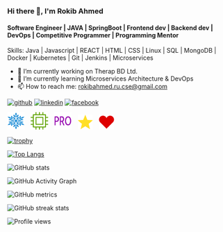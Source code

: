 ### Hi there 👋, I'm Rokib Ahmed
#### Software Engineer | JAVA | SpringBoot | Frontend dev | Backend dev | DevOps | Competitive Programmer | Programming Mentor

Skills: Java | Javascript | REACT | HTML | CSS | Linux | SQL | MongoDB | Docker | Kubernetes | Git | Jenkins | Microservices

- 🔭 I’m currently working on Therap BD Ltd.
- 🌱 I’m currently learning Microservices Architecture & DevOps 
- 📫 How to reach me: rokibahmed.ru.cse@gmail.com 


[<img src='https://cdn.jsdelivr.net/npm/simple-icons@3.0.1/icons/github.svg' alt='github' height='40'>](https://github.com/Rokib-ru-cse)  [<img src='https://cdn.jsdelivr.net/npm/simple-icons@3.0.1/icons/linkedin.svg' alt='linkedin' height='40'>](https://www.linkedin.com/in/https://www.linkedin.com/in/rokib-ru-cse//)  [<img src='https://cdn.jsdelivr.net/npm/simple-icons@3.0.1/icons/facebook.svg' alt='facebook' height='40'>](https://www.facebook.com/https://www.facebook.com/rokibahmed.ru.cse/)

<a href='https://archiveprogram.github.com/'><img src='https://raw.githubusercontent.com/acervenky/animated-github-badges/master/assets/acbadge.gif' width='40' height='40'></a> <a href='https://docs.github.com/en/developers'><img src='https://raw.githubusercontent.com/acervenky/animated-github-badges/master/assets/devbadge.gif' width='40' height='40'></a> <a href='https://github.com/pricing'><img src='https://raw.githubusercontent.com/acervenky/animated-github-badges/master/assets/pro.gif' width='40' height='40'></a> <a href='https://stars.github.com/'><img src='https://raw.githubusercontent.com/acervenky/animated-github-badges/master/assets/starbadge.gif' width='35' height='35'></a> <a href='https://docs.github.com/en/github/supporting-the-open-source-community-with-github-sponsors'><img src='https://raw.githubusercontent.com/acervenky/animated-github-badges/master/assets/sponsorbadge.gif' width='35' height='35'></a> 

[![trophy](https://github-profile-trophy.vercel.app/?username=Rokib-ru-cse)](https://github.com/ryo-ma/github-profile-trophy)

[![Top Langs](https://github-readme-stats.vercel.app/api/top-langs/?username=Rokib-ru-cse)](https://github.com/anuraghazra/github-readme-stats)

![GitHub stats](https://github-readme-stats.vercel.app/api?username=Rokib-ru-cse&show_icons=true)  

![GitHub Activity Graph](https://activity-graph.herokuapp.com/graph?username=Rokib-ru-cse)  

![GitHub metrics](https://metrics.lecoq.io/Rokib-ru-cse)  

![GitHub streak stats](https://github-readme-streak-stats.herokuapp.com/?user=Rokib-ru-cse)  

![Profile views](https://gpvc.arturio.dev/Rokib-ru-cse)  
